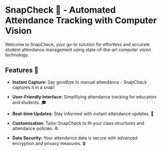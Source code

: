 # SnapCheck 📸 - Automated Attendance Tracking with Computer Vision

Welcome to SnapCheck, your go-to solution for effortless and accurate student attendance management using state-of-the-art computer vision technology.

## Features 🚀

- **Instant Capture:** Say goodbye to manual attendance - SnapCheck captures it in a snap!
  
- **User-Friendly Interface:** Simplifying attendance tracking for educators and students. 🎓

- **Real-time Updates:** Stay informed with instant attendance updates. 🔄

- **Customization:** Tailor SnapCheck to fit your class structures and attendance policies. ⚙️

- **Data Security:** Your attendance data is secure with advanced encryption and privacy measures. 🔒

